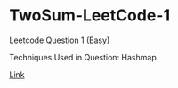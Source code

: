 # TwoSum-LeetCode-1

Leetcode Question 1 (Easy)

Techniques Used in Question:
Hashmap

[Link](https://leetcode.com/problems/two-sum/)
